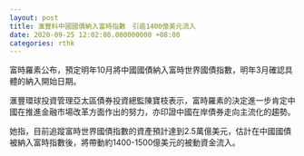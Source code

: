 ```yaml
---
layout: post
title: 滙豐料中國國債納入富時指數　引逾1400億美元流入
date: 2020-09-25 12:02:08.000000000 +08:00
categories: rthk
---
```


富時羅素公布，預定明年10月將中國國債納入富時世界國債指數，明年3月確認具體的納入開始日期。

滙豐環球投資管理亞太區債券投資總監陳寶枝表示，富時羅素的決定進一步肯定中國在推進金融市場改革方面作出的努力，亦印證中國在岸債券走向主流化的趨勢。

她指，目前追蹤富時世界國債指數的資產預計達到2.5萬億美元，估計在中國國債被納入富時指數後，將帶動約1400-1500億美元的被動資金流入。
